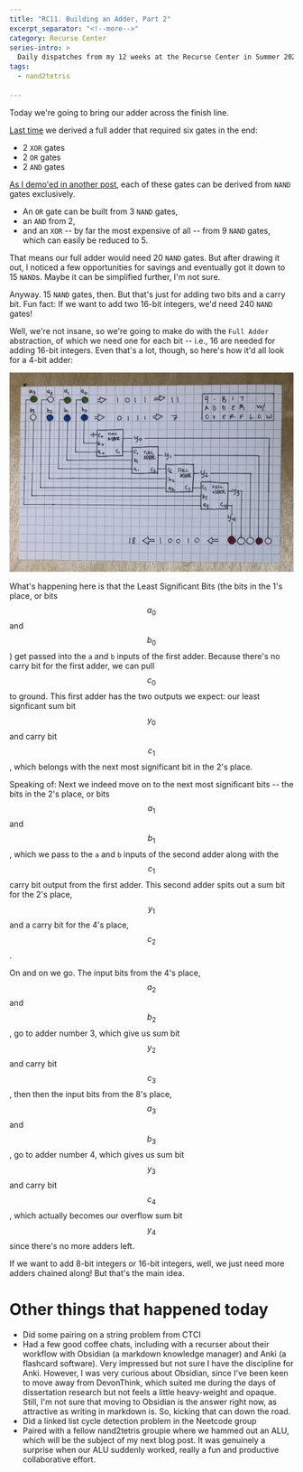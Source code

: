 ```yaml
---
title: "RC11. Building an Adder, Part 2"
excerpt_separator: "<!--more-->"
category: Recurse Center
series-intro: >
  Daily dispatches from my 12 weeks at the Recurse Center in Summer 2023
tags:
  - nand2tetris
  
---
```


Today we're going to bring our adder across the finish line.

[Last time](https://www.datadoodad.com/recurse%20center/RC10/) we derived a full adder that required six gates in the end:
- 2 `XOR` gates
- 2 `OR` gates
- 2 `AND` gates

[As I demo'ed in another post](https://www.datadoodad.com/recurse%20center/RC06/), each of these gates can be derived from `NAND` gates exclusively. 
- An `OR` gate can be built from 3 `NAND` gates, 
- an `AND` from 2, 
- and an `XOR` -- by far the most expensive of all -- from 9 `NAND` gates, which can easily be reduced to 5.

That means our full adder would need 20 `NAND` gates. But after drawing it out, I noticed a few opportunities for savings and eventually got it down to 15 `NAND`s. Maybe it can be simplified further, I'm not sure.

Anyway. 15 `NAND` gates, then. But that's just for adding two bits and a carry bit. Fun fact: If we want to add two 16-bit integers, we'd need 240 `NAND` gates!

Well, we're not insane, so we're going to make do with the `Full Adder` abstraction, of which we need one for each bit -- i.e., 16 are needed for adding 16-bit integers. Even that's a lot, though, so here's how it'd all look for a 4-bit adder:

![4-bit Adder Schematic](/assets/images/RC11_4bitadder.jpg)

What's happening here is that the Least Significant Bits (the bits in the 1's place, or bits $$a_0$$ and $$b_0$$) get passed into the `a` and `b` inputs of the first adder. Because there's no carry bit for the first adder, we can pull $$c_0$$ to ground. This first adder has the two outputs we expect: our least signficant sum bit $$y_0$$ and carry bit $$c_1$$, which belongs with the next most significant bit in the 2's place.

Speaking of: Next we indeed move on to the next most significant bits -- the bits in the 2's place, or bits $$a_1$$ and $$b_1$$, which we pass to the `a` and `b` inputs of the second adder along with the $$c_1$$ carry bit output from the first adder. This second adder spits out a sum bit for the 2's place, $$y_1$$ and a carry bit for the 4's place, $$c_2$$.

On and on we go. The input bits from the 4's place, $$a_2$$ and $$b_2$$, go to adder number 3, which give us sum bit $$y_2$$ and carry bit $$c_3$$, then then the input bits from the 8's place, $$a_3$$ and $$b_3$$, go to adder number 4, which gives us sum bit $$y_3$$ and carry bit $$c_4$$, which actually becomes our overflow sum bit $$y_4$$ since there's no more adders left.

If we want to add 8-bit integers or 16-bit integers, well, we just need more adders chained along! But that's the main idea.

# Other things that happened today
- Did some pairing on a string problem from CTCI
- Had a few good coffee chats, including with a recurser about their workflow with Obsidian (a markdown knowledge manager) and Anki (a flashcard software). Very impressed but not sure I have the discipline for Anki. However, I was very curious about Obsidian, since I've been keen to move away from DevonThink, which suited me during the days of dissertation research but not feels a little heavy-weight and opaque. Still, I'm not sure that moving to Obsidian is the answer right now, as attractive as writing in markdown is. So, kicking that can down the road.
- Did a linked list cycle detection problem in the Neetcode group
- Paired with a fellow nand2tetris groupie where we hammed out an ALU, which will be the subject of my next blog post. It was genuinely a surprise when our ALU suddenly worked, really a fun and productive collaborative effort.
